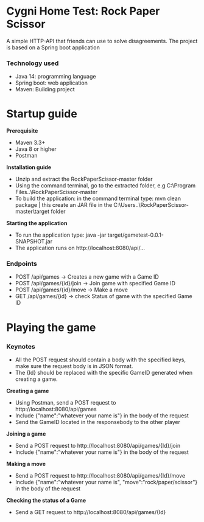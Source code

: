 # Cygni Home Test: Rock Paper Scissor
A simple HTTP-API that friends can use to solve disagreements. 
The project is based on a Spring boot application

### Technology used
* Java 14: programming language
* Spring boot: web application
* Maven: Building project

Startup guide
=
<b>Prerequisite</b>
  * Maven 3.3+
  * Java 8 or higher
  * Postman


<b>Installation guide</b>
* Unzip and extract the RockPaperScissor-master folder 
* Using the command terminal, go to the extracted folder, e.g C:\Program Files\..\RockPaperScissor-master
* To build the application: in the command terminal type: mvn clean package | this create an JAR file in the C:\Users\..\RockPaperScissor-master\target folder

<b>Starting the application</b>
* To run the application type: java -jar target/gametest-0.0.1-SNAPSHOT.jar
* The application runs on http://localhost:8080/api/...

### Endpoints
* POST /api/games  -> Creates a new game with a Game ID 
* POST /api/games/{id}/join -> Join game with specified Game ID 
*  POST /api/games/{id}/move -> Make a move
*  GET /api/games/{id}  -> check Status of game with the specified Game ID

Playing the game
=
### Keynotes
* All the POST request should contain a body with the specified keys, make sure the request body is in JSON format.
* The {Id} should be replaced with the specific GameID generated when creating a game.

<b>Creating a game</b>
* Using Postman, send a POST request to http://localhost:8080/api/games
* Include {"name":"whatever your name is"} in the body of the request
* Send the GameID located in the responsebody to the other player

<b>Joining a game</b>
* Send a POST request to http://localhost:8080/api/games/{Id}/join
* Include {"name":"whatever your name is"} in the body of the request

<b>Making a move</b>
* Send a POST request to http://localhost:8080/api/games/{Id}/move
* Include {"name":"whatever your name is", "move":"rock/paper/scissor"} in the body of the request

<b>Checking the status of a Game</b>
* Send a GET request to http://localhost:8080/api/games/{Id}


